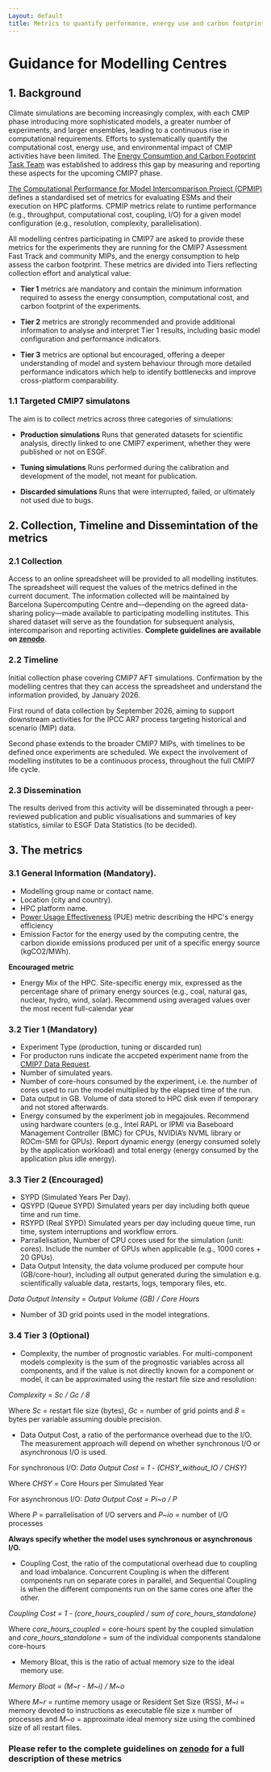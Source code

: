 ```yaml
---
Layout: default 
title: Metrics to quantify performance, energy use and carbon footprint of CMIP7 simulations 
---
```


# Guidance for Modelling Centres 

## 1. Background 
Climate simulations are becoming increasingly complex, with each CMIP phase introducing more sophisticated models, a greater number of experiments, and larger ensembles, leading to a continuous rise in computational requirements. Efforts to systematically quantify the computational cost, energy use, and environmental impact of CMIP activities have been limited. The [Energy Consumtion and Carbon Footprint Task Team](https://wcrp-cmip.org/cmip7-task-teams/energy-consumption/) was established to address this gap by measuring and reporting these aspects for the upcoming CMIP7 phase.

[The Computational Performance for Model Intercomparison Project (CPMIP)](https://gmd.copernicus.org/articles/10/19/2017/) defines a standardised set of metrics for evaluating ESMs and their execution on HPC platforms. CPMIP metrics relate to runtime performance (e.g., throughput, computational cost, coupling, I/O) for a given model configuration (e.g., resolution, complexity, parallelisation). 

All modelling centres participating in CMIP7 are asked to provide these metrics for the experiments they are running for the CMIP7 Assessment Fast Track and community MIPs, and the energy consumption to help assess the carbon footprint. These metrics are divided into Tiers reflecting collection effort and analytical value: 

-	**Tier 1** metrics are mandatory and contain the minimum information required to assess the energy consumption, computational cost, and carbon footprint of the experiments.

-	**Tier 2** metrics are strongly recommended and provide additional information to analyse and interpret Tier 1 results, including basic model configuration and performance indicators.

-	**Tier 3** metrics are optional but encouraged, offering a deeper understanding of model and system behaviour through more detailed   performance indicators which help to identify bottlenecks and improve cross-platform comparability.



### 1.1 Targeted CMIP7 simulatons 
The aim is to collect metrics across three categories of simulations:

- **Production simulations** Runs that generated datasets for scientific analysis, directly linked to one CMIP7 experiment, whether they were published or not on ESGF. 

- **Tuning simulations** Runs performed during the calibration and development of the model, not meant for publication.

- **Discarded simulations** Runs that were interrupted, failed, or ultimately not used due to bugs.


## 2. Collection, Timeline and Dissemintation of the metrics

### 2.1 Collection 
Access to an online spreadsheet will be provided to all modelling institutes. The spreadsheet will request the values of the metrics defined in the current document. The information collected will be maintained by Barcelona Supercomputing Centre and—depending on the agreed data-sharing policy—made available to participating modelling institutes. This shared dataset will serve as the foundation for subsequent analysis, intercomparison and reporting activities. **Complete guidelines are available on [zenodo](https://zenodo.org/records/17464967)**. 

### 2.2 Timeline 
Initial collection phase covering CMIP7 AFT simulations. Confirmation by the modelling centres that they can access the spreadsheet and understand the information provided, by January 2026.

First round of data collection by September 2026, aiming to support downstream activities for the IPCC AR7 process targeting historical and scenario (MIP) data.

Second phase extends to the broader CMIP7 MIPs, with timelines to be defined once experiments are scheduled. We expect the involvement of modelling institutes to be a continuous process, throughout the full CMIP7 life cycle.

### 2.3 Dissemination 
The results derived from this activity will be disseminated through a peer-reviewed publication and public visualisations and summaries of key statistics, similar to ESGF Data Statistics (to be decided). 


## 3. The metrics 

### 3.1 General Information (Mandatory). 
- Modelling group name or contact name.
- Location (city and country).
- HPC platform name.
- [Power Usage Effectiveness](https://edgebuildings.com/wp-content/uploads/2024/03/240313-EDGE-Certification-for-Data-Centers-V4.pdf?lang=es) (PUE) metric describing the HPC's energy efficiency 
- Emission Factor for the energy used by the computing centre, the carbon dioxide emissions produced per unit of a specific energy source (kgCO2/MWh).

**Encouraged metric**
- Energy Mix of the HPC. Site-specific energy mix, expressed as the percentage share of primary energy sources (e.g., coal, natural gas, nuclear, hydro, wind, solar). Recommend using averaged values over the most recent full-calendar year 

### 3.2 Tier 1 (Mandatory) 
- Experiment Type (production, tuning or discarded run)
- For producton runs indicate the accpeted experiment name from the [CMIP7 Data Request](https://airtable.com/appOcSa4gXyzHThmm/shrkayKObes58Zu45/tbloQs9ZQUxX1Mj2y/viwgifLeWmoLJJ59m).
- Number of simulated years. 
- Number of core-hours consumed by the experiment, i.e. the number of cores used to run the model multiplied by the elapsed time of the run. 
- Data output in GB. Volume of data stored to HPC disk even if temporary and not stored afterwards. 
- Energy consumed by the experiment job in megajoules. Recommend using hardware counters (e.g., Intel RAPL or IPMI via Baseboard Management Controller (BMC) for CPUs, NVIDIA’s NVML library or ROCm-SMI for GPUs). Report dynamic energy (energy consumed solely by the application workload) and total energy (energy consumed by the application plus idle energy). 

### 3.3 Tier 2 (Encouraged) 
- SYPD (Simulated Years Per Day). 
- QSYPD (Queue SYPD) Simulated years per day including both queue time and run time. 
- RSYPD (Real SYPD) Simulated years per day including queue time, run time, system interruptions and workflow errors. 
- Parrallelisation, Number of CPU cores used for the simulation (unit: cores). Include the number of GPUs when applicable (e.g., 1000 cores + 20 GPUs).
- Data Output Intensity, the data volume produced per compute hour (GB/core-hour), including all output generated during the simulation e.g. scientifically valuable data, restarts, logs, temporary files, etc. 

*Data Output Intensity = Output Volume (GB) / Core Hours*

- Number of 3D grid points used in the model integrations. 

### 3.4 Tier 3 (Optional) 
- Complexity, the number of prognostic variables. For multi-component models complexity is the sum of the prognostic variables across all components, and if the value is not directly known for a component or model, it can be approximated using the restart file size and resolution: 

*Complexity = Sc / Gc / 8*

Where *Sc* = restart file size (bytes), *Gc* = number of grid points and *8* = bytes per variable assuming double precision. 

- Data Output Cost, a ratio of the performance overhead due to the I/O. The measurement approach will depend on whether synchronous I/O or asynchronous I/O is used. 

For synchronous I/O: *Data Output Cost = 1 - (CHSY_without_IO / CHSY)*

Where *CHSY* = Core Hours per Simulated Year 

For asynchronous I/O: *Data Output Cost = Pi~o / P* 

Where *P* = parrallelisation of I/O servers and *P~io* = number of I/O processes

**Always specify whether the model uses synchronous or asynchronous I/O.**
              
- Coupling Cost, the ratio of the computational overhead due to coupling and load imbalance. Concurrent Coupling is when the different components run on separate cores in parallel, and Sequential Coupling is when the different components run on the same cores one after the other. 

*Coupling Cost = 1 - (core_hours_coupled / sum of core_hours_standalone)* 

Where *core_hours_coupled* = core-hours spent by the coupled simulation and *core_hours_standalone* = sum of the individual components standalone core-hours

- Memory Bloat, this is the ratio of actual memory size to the ideal memory use. 

*Memory Bloat = (M~r - M~i) / M~o* 

Where *M~r* = runtime memory usage or Resident Set Size (RSS), *M~i* = memory devoted to instructions as executable file size x number of processes and *M~o* = approximate ideal memory size using the combined size of all restart files. 

### Please refer to the complete guidelines on [zenodo](https://zenodo.org/records/17464967) for a full description of these metrics 

